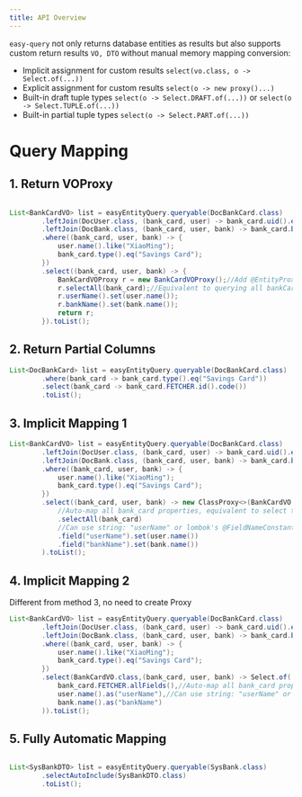 ```yaml
---
title: API Overview
---
```


`easy-query` not only returns database entities as results but also supports custom return results `VO, DTO` without manual memory mapping conversion:
- Implicit assignment for custom results `select(vo.class, o -> Select.of(...))`
- Explicit assignment for custom results `select(o -> new proxy()...)`
- Built-in draft tuple types `select(o -> Select.DRAFT.of(...))` or `select(o -> Select.TUPLE.of(...))`
- Built-in partial tuple types `select(o -> Select.PART.of(...))`

# Query Mapping

## 1. Return VOProxy
```java

List<BankCardVO> list = easyEntityQuery.queryable(DocBankCard.class)
        .leftJoin(DocUser.class, (bank_card, user) -> bank_card.uid().eq(user.id()))
        .leftJoin(DocBank.class, (bank_card, user, bank) -> bank_card.bankId().eq(bank.id()))
        .where((bank_card, user, bank) -> {
            user.name().like("XiaoMing");
            bank_card.type().eq("Savings Card");
        })
        .select((bank_card, user, bank) -> {
            BankCardVOProxy r = new BankCardVOProxy();//Add @EntityProxy annotation on BankCardVO, the corresponding Proxy object will be generated during build
            r.selectAll(bank_card);//Equivalent to querying all bankCard fields
            r.userName().set(user.name());
            r.bankName().set(bank.name());
            return r;
        }).toList();
```

## 2. Return Partial Columns
```java
List<DocBankCard> list = easyEntityQuery.queryable(DocBankCard.class)
        .where(bank_card -> bank_card.type().eq("Savings Card"))
        .select(bank_card -> bank_card.FETCHER.id().code())
        .toList();
```

## 3. Implicit Mapping 1
```java
List<BankCardVO> list = easyEntityQuery.queryable(DocBankCard.class)
        .leftJoin(DocUser.class, (bank_card, user) -> bank_card.uid().eq(user.id()))
        .leftJoin(DocBank.class, (bank_card, user, bank) -> bank_card.bankId().eq(bank.id()))
        .where((bank_card, user, bank) -> {
            user.name().like("XiaoMing");
            bank_card.type().eq("Savings Card");
        })
        .select((bank_card, user, bank) -> new ClassProxy<>(BankCardVO.class)
            //Auto-map all bank_card properties, equivalent to select t.* but result-based
            .selectAll(bank_card)
            //Can use string: "userName" or lombok's @FieldNameConstant annotation
            .field("userName").set(user.name())
            .field("bankName").set(bank.name())
        ).toList();
```

## 4. Implicit Mapping 2
Different from method 3, no need to create Proxy
```java
List<BankCardVO> list = easyEntityQuery.queryable(DocBankCard.class)
        .leftJoin(DocUser.class, (bank_card, user) -> bank_card.uid().eq(user.id()))
        .leftJoin(DocBank.class, (bank_card, user, bank) -> bank_card.bankId().eq(bank.id()))
        .where((bank_card, user, bank) -> {
            user.name().like("XiaoMing");
            bank_card.type().eq("Savings Card");
        })
        .select(BankCardVO.class,(bank_card, user, bank) -> Select.of(
            bank_card.FETCHER.allFields(),//Auto-map all bank_card properties, equivalent to select t.* but result-based
            user.name().as("userName"),//Can use string: "userName" or lombok's @FieldNameConstant annotation
            bank.name().as("bankName")
        )).toList();
```

## 5. Fully Automatic Mapping
```java

List<SysBankDTO> list = easyEntityQuery.queryable(SysBank.class)
        .selectAutoInclude(SysBankDTO.class)
        .toList();
```

